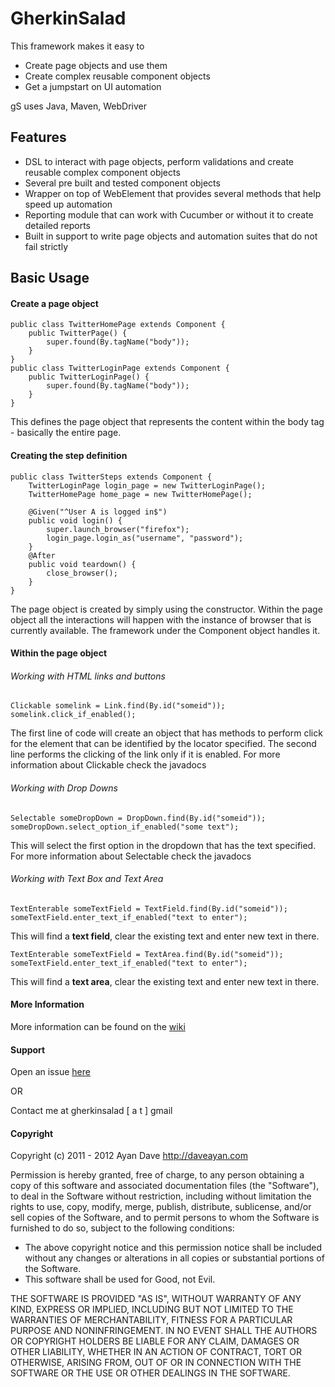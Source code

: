 # GherkinSalad

This framework makes it easy to

- Create page objects and use them
- Create complex reusable component objects
- Get a jumpstart on UI automation

gS uses Java, Maven, WebDriver

## Features
- DSL to interact with page objects, perform validations and create reusable complex component objects
- Several pre built and tested component objects
- Wrapper on top of WebElement that provides several methods that help speed up automation
- Reporting module that can work with Cucumber or without it to create detailed reports
- Built in support to write page objects and automation suites that do not fail strictly

## Basic Usage
#### Create a page object
<pre><code>public class TwitterHomePage extends Component {
	public TwitterPage() {
		super.found(By.tagName("body"));
	}
}
public class TwitterLoginPage extends Component {
	public TwitterLoginPage() {
		super.found(By.tagName("body"));
	}
}
</code></pre>

This defines the page object that represents the content within the body tag - basically the entire page.

#### Creating the step definition
<pre><code>public class TwitterSteps extends Component {
	TwitterLoginPage login_page = new TwitterLoginPage();
	TwitterHomePage home_page = new TwitterHomePage();

	@Given("^User A is logged in$")
	public void login() {
		super.launch_browser("firefox");
		login_page.login_as("username", "password");
	}
	@After
	public void teardown() {
		close_browser();
	}
}
</code></pre>

The page object is created by simply using the constructor. Within the page object all the interactions will happen with the instance of browser that is currently available. The framework under the Component object handles it.

#### Within the page object
###### Working with HTML links and buttons
<code><pre>Clickable somelink = Link.find(By.id("someid"));
somelink.click_if_enabled();
</pre></code>
The first line of code will create an object that has methods to perform click for the element that can be identified by the locator specified. The second line performs the clicking of the link only if it is enabled.
For more information about Clickable check the javadocs

###### Working with Drop Downs
<pre><code>Selectable someDropDown = DropDown.find(By.id("someid"));
someDropDown.select_option_if_enabled("some text");
</code></pre>
This will select the first option in the dropdown that has the text specified. For more information about Selectable check the javadocs

###### Working with Text Box and Text Area
<pre><code>TextEnterable someTextField = TextField.find(By.id("someid"));
someTextField.enter_text_if_enabled("text to enter");
</code></pre>
This will find a **text field**, clear the existing text and enter new text in there.

<pre><code>TextEnterable someTextField = TextArea.find(By.id("someid"));
someTextField.enter_text_if_enabled("text to enter");
</code></pre>
This will find a **text area**, clear the existing text and enter new text in there.

#### More Information
More information can be found on the [wiki](https://github.com/daveayan/gherkinsalad/wiki)

#### Support
Open an issue [here](https://github.com/daveayan/gherkinsalad/issues)

OR

Contact me at gherkinsalad [ a t ] gmail

#### Copyright
Copyright (c) 2011 - 2012 Ayan Dave http://daveayan.com

Permission is hereby granted, free of charge, to any person obtaining a copy of this software and 
associated documentation files (the "Software"), to deal in the Software without restriction, including 
without limitation the rights to use, copy, modify, merge, publish, distribute, sublicense, and/or sell 
copies of the Software, and to permit persons to whom the Software is furnished to do so, subject to the 
following conditions:

- The above copyright notice and this permission notice shall be included without any changes or alterations 
in all copies or substantial portions of the Software.
- This software shall be used for Good, not Evil.

THE SOFTWARE IS PROVIDED "AS IS", WITHOUT WARRANTY OF ANY KIND, EXPRESS OR IMPLIED, INCLUDING 
BUT NOT LIMITED TO THE WARRANTIES OF MERCHANTABILITY, FITNESS FOR A PARTICULAR PURPOSE AND NONINFRINGEMENT. 
IN NO EVENT SHALL THE AUTHORS OR COPYRIGHT HOLDERS BE LIABLE FOR ANY CLAIM, DAMAGES OR OTHER LIABILITY, 
WHETHER IN AN ACTION OF CONTRACT, TORT OR OTHERWISE, ARISING FROM, OUT OF OR IN CONNECTION WITH THE SOFTWARE 
OR THE USE OR OTHER DEALINGS IN THE SOFTWARE.